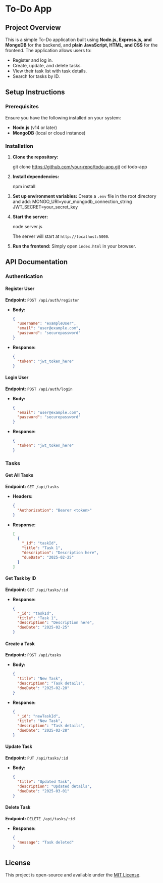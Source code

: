 # To-Do App

## Project Overview
This is a simple To-Do application built using **Node.js, Express.js, and MongoDB** for the backend, and **plain JavaScript, HTML, and CSS** for the frontend. The application allows users to:

- Register and log in.
- Create, update, and delete tasks.
- View their task list with task details.
- Search for tasks by ID.

## Setup Instructions
### Prerequisites
Ensure you have the following installed on your system:
- **Node.js** (v14 or later)
- **MongoDB** (local or cloud instance)

### Installation
1. **Clone the repository:**
   
   git clone https://github.com/your-repo/todo-app.git
   cd todo-app
   
2. **Install dependencies:**
   
   npm install
   
3. **Set up environment variables:**
   Create a `.env` file in the root directory and add:
   MONGO_URI=your_mongodb_connection_string
   JWT_SECRET=your_secret_key
   
4. **Start the server:**
   
   node server.js
   
   The server will start at `http://localhost:5000`.

5. **Run the frontend:**
   Simply open `index.html` in your browser.

## API Documentation

### Authentication
#### Register User
**Endpoint:** `POST /api/auth/register`
- **Body:**
  ```json
  {
    "username": "exampleUser",
    "email": "user@example.com",
    "password": "securepassword"
  }
  ```
- **Response:**
  ```json
  {
    "token": "jwt_token_here"
  }
  ```

#### Login User
**Endpoint:** `POST /api/auth/login`
- **Body:**
  ```json
  {
    "email": "user@example.com",
    "password": "securepassword"
  }
  ```
- **Response:**
  ```json
  {
    "token": "jwt_token_here"
  }
  ```

### Tasks
#### Get All Tasks
**Endpoint:** `GET /api/tasks`
- **Headers:**
  ```json
  {
    "Authorization": "Bearer <token>"
  }
  ```
- **Response:**
  ```json
  [
    {
      "_id": "taskId",
      "title": "Task 1",
      "description": "Description here",
      "dueDate": "2025-02-25"
    }
  ]
  ```

#### Get Task by ID
**Endpoint:** `GET /api/tasks/:id`
- **Response:**
  ```json
  {
    "_id": "taskId",
    "title": "Task 1",
    "description": "Description here",
    "dueDate": "2025-02-25"
  }
  ```

#### Create a Task
**Endpoint:** `POST /api/tasks`
- **Body:**
  ```json
  {
    "title": "New Task",
    "description": "Task details",
    "dueDate": "2025-02-28"
  }
  ```
- **Response:**
  ```json
  {
    "_id": "newTaskId",
    "title": "New Task",
    "description": "Task details",
    "dueDate": "2025-02-28"
  }
  ```

#### Update Task
**Endpoint:** `PUT /api/tasks/:id`
- **Body:**
  ```json
  {
    "title": "Updated Task",
    "description": "Updated details",
    "dueDate": "2025-03-01"
  }
  ```

#### Delete Task
**Endpoint:** `DELETE /api/tasks/:id`
- **Response:**
  ```json
  {
    "message": "Task deleted"
  }
  ```

## License
This project is open-source and available under the [MIT License](LICENSE).

